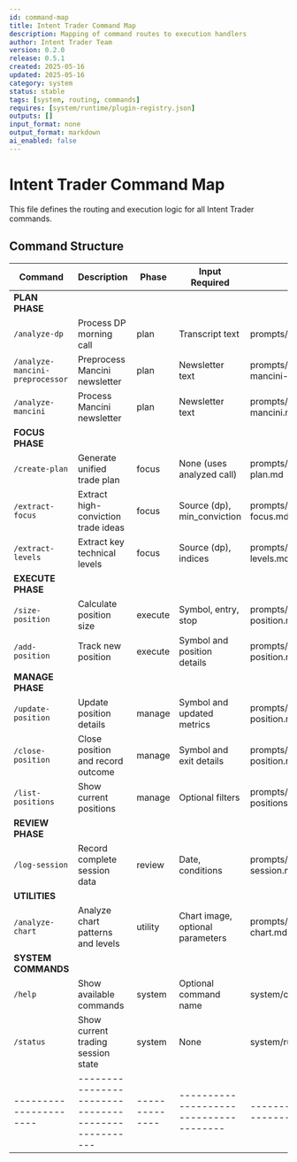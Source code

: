 ```yaml
---
id: command-map
title: Intent Trader Command Map
description: Mapping of command routes to execution handlers
author: Intent Trader Team
version: 0.2.0
release: 0.5.1
created: 2025-05-16
updated: 2025-05-16
category: system
status: stable
tags: [system, routing, commands]
requires: [system/runtime/plugin-registry.json]
outputs: []
input_format: none
output_format: markdown
ai_enabled: false
---
```


# Intent Trader Command Map

This file defines the routing and execution logic for all Intent Trader commands.

## Command Structure

| Command              | Description                                       | Phase        | Input Required                        | File Path                      |
|----------------------|---------------------------------------------------|--------------|--------------------------------------|--------------------------------|
| **PLAN PHASE**                                                                                                              |
| `/analyze-dp`        | Process DP morning call                           | plan         | Transcript text                       | prompts/plan/analyze-dp.md     |
| `/analyze-mancini-preprocessor`| Preprocess Mancini newsletter                  | plan         | Newsletter text                     | prompts/plan/analyze-mancini-preprocessor.md |
| `/analyze-mancini`   | Process Mancini newsletter                        | plan         | Newsletter text                       | prompts/plan/analyze-mancini.md|
| **FOCUS PHASE**                                                                                                             |
| `/create-plan`       | Generate unified trade plan                       | focus        | None (uses analyzed call)             | prompts/focus/create-plan.md   |
| `/extract-focus`     | Extract high-conviction trade ideas               | focus        | Source (dp), min_conviction           | prompts/focus/extract-focus.md |
| `/extract-levels`    | Extract key technical levels                      | focus        | Source (dp), indices                  | prompts/focus/extract-levels.md|
| **EXECUTE PHASE**                                                                                                           |
| `/size-position`     | Calculate position size                           | execute      | Symbol, entry, stop                   | prompts/execute/size-position.md|
| `/add-position`      | Track new position                                | execute      | Symbol and position details           | prompts/manage/add-position.md |
| **MANAGE PHASE**                                                                                                            |
| `/update-position`   | Update position details                           | manage       | Symbol and updated metrics            | prompts/manage/update-position.md|
| `/close-position`    | Close position and record outcome                 | manage       | Symbol and exit details               | prompts/manage/close-position.md|
| `/list-positions`    | Show current positions                            | manage       | Optional filters                      | prompts/manage/list-positions.md|
| **REVIEW PHASE**                                                                                                            |
| `/log-session`       | Record complete session data                      | review       | Date, conditions                      | prompts/review/log-session.md  |
| **UTILITIES**                                                                                                               |
| `/analyze-chart`     | Analyze chart patterns and levels                 | utility      | Chart image, optional parameters      | prompts/utilities/analyze-chart.md|
| **SYSTEM COMMANDS**                                                                                                         |
| `/help`              | Show available commands                           | system       | Optional command name                 | system/commands.md             |
| `/status`            | Show current trading session state                | system       | None                                  | system/runtime/entrypoint.md   |
|----------------------|---------------------------------------------------|--------------|--------------------------------------|--------------------------------|
